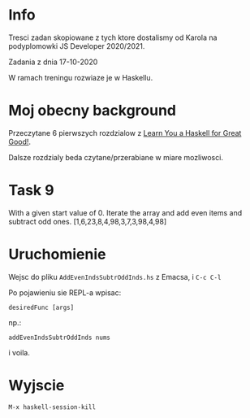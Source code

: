 # Info

Tresci zadan skopiowane z tych ktore dostalismy od Karola na podyplomowki JS Developer 2020/2021.

Zadania z dnia 17-10-2020

W ramach treningu rozwiaze je w Haskellu.

# Moj obecny background

Przeczytane 6 pierwszych rozdzialow z [Learn You a Haskell for Great Good!](http://learnyouahaskell.com/chapters).

Dalsze rozdzialy beda czytane/przerabiane w miare mozliwosci.

# Task 9

With a given start value of 0.
Iterate the array and add even items and subtract odd ones.
[1,6,23,8,4,98,3,7,3,98,4,98]

# Uruchomienie

Wejsc do pliku `AddEvenIndsSubtrOddInds.hs` z Emacsa, i `C-c C-l`

Po pojawieniu sie REPL-a wpisac:

```
desiredFunc [args]
```

np.:


```
addEvenIndsSubtrOddInds nums
```

i voila.

# Wyjscie

`M-x haskell-session-kill`
